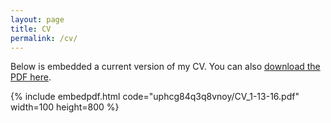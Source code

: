 ```yaml
---
layout: page
title: CV
permalink: /cv/
---
```


Below is embedded a current version of my CV. You can also [download the PDF here](https://www.dropbox.com/s/uphcg84q3q8vnoy/CV_1-13-16.pdf?dl=1).

{% include embedpdf.html code="uphcg84q3q8vnoy/CV_1-13-16.pdf" width=100 height=800 %}
